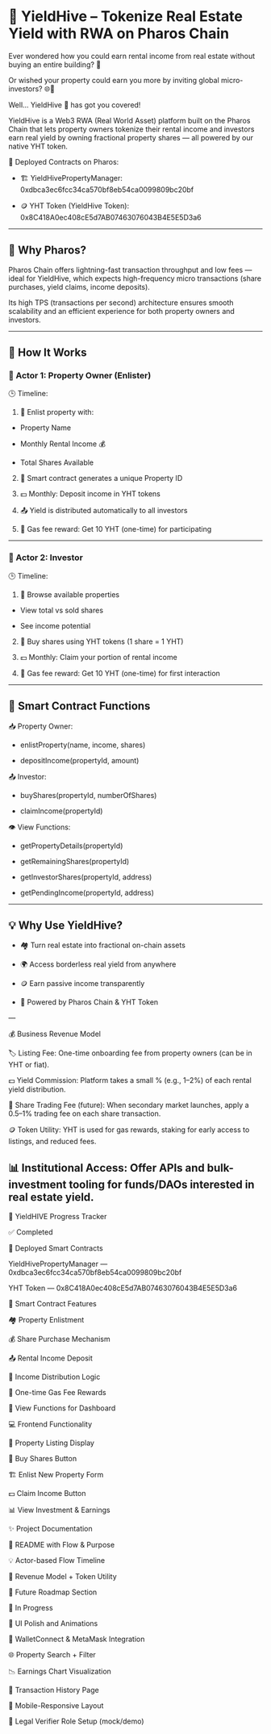 
# 🐝 YieldHive – Tokenize Real Estate Yield with RWA on Pharos Chain

Ever wondered how you could earn rental income from real estate without buying an entire building? 🏢

Or wished your property could earn you more by inviting global micro-investors? 🌐💸

Well... YieldHive 🐝 has got you covered!

YieldHive is a Web3 RWA (Real World Asset) platform built on the Pharos Chain that lets property owners tokenize their rental income and investors earn real yield by owning fractional property shares — all powered by our native YHT token.

🚀 Deployed Contracts on Pharos:

- 🏗️ YieldHivePropertyManager: 0xdbca3ec6fcc34ca570bf8eb54ca0099809bc20bf

- 🪙 YHT Token (YieldHive Token): 0x8C418A0ec408cE5d7AB07463076043B4E5E5D3a6

---

## 🚀 Why Pharos?

Pharos Chain offers lightning-fast transaction throughput and low fees — ideal for YieldHive, which expects high-frequency micro transactions (share purchases, yield claims, income deposits).

Its high TPS (transactions per second) architecture ensures smooth scalability and an efficient experience for both property owners and investors.

---

## 🧩 How It Works

### 👤 Actor 1: Property Owner (Enlister)

🕒 Timeline:

1. 📝 Enlist property with:

- Property Name

- Monthly Rental Income 💰

- Total Shares Available

2. 📇 Smart contract generates a unique Property ID

3. 💵 Monthly: Deposit income in YHT tokens

4. 📤 Yield is distributed automatically to all investors

5. 🎁 Gas fee reward: Get 10 YHT (one-time) for participating

---

### 👥 Actor 2: Investor

🕒 Timeline:

1. 🔎 Browse available properties

- View total vs sold shares

- See income potential

2. 🛒 Buy shares using YHT tokens (1 share = 1 YHT)

3. 💵 Monthly: Claim your portion of rental income

4. 🎁 Gas fee reward: Get 10 YHT (one-time) for first interaction

---

## 🔗 Smart Contract Functions

📥 Property Owner:

- enlistProperty(name, income, shares)

- depositIncome(propertyId, amount)

📤 Investor:

- buyShares(propertyId, numberOfShares)

- claimIncome(propertyId)

👁️ View Functions:

- getPropertyDetails(propertyId)

- getRemainingShares(propertyId)

- getInvestorShares(propertyId, address)

- getPendingIncome(propertyId, address)

---

## 💡 Why Use YieldHive?

- 🏘️ Turn real estate into fractional on-chain assets

- 🌍 Access borderless real yield from anywhere

- 🪙 Earn passive income transparently

- 🚀 Powered by Pharos Chain & YHT Token

—

💰 Business Revenue Model

🏷️ Listing Fee: One-time onboarding fee from property owners (can be in YHT or fiat).

💵 Yield Commission: Platform takes a small % (e.g., 1–2%) of each rental yield distribution.

🔁 Share Trading Fee (future): When secondary market launches, apply a 0.5–1% trading fee on each share transaction.

🪙 Token Utility: YHT is used for gas rewards, staking for early access to listings, and reduced fees.

📊 Institutional Access: Offer APIs and bulk-investment tooling for funds/DAOs interested in real estate yield.
---------

📌 YieldHIVE Progress Tracker

✅ Completed

🔐 Deployed Smart Contracts

YieldHivePropertyManager — 0xdbca3ec6fcc34ca570bf8eb54ca0099809bc20bf

YHT Token — 0x8C418A0ec408cE5d7AB07463076043B4E5E5D3a6

🧠 Smart Contract Features

🏘️ Property Enlistment

💰 Share Purchase Mechanism

📤 Rental Income Deposit

🏦 Income Distribution Logic

🎁 One-time Gas Fee Rewards

👀 View Functions for Dashboard

💻 Frontend Functionality

🎯 Property Listing Display

🛒 Buy Shares Button

🏗️ Enlist New Property Form

💵 Claim Income Button

📊 View Investment & Earnings

✨ Project Documentation

📄 README with Flow & Purpose

💡 Actor-based Flow Timeline

🧩 Revenue Model + Token Utility

🚀 Future Roadmap Section

🚧 In Progress

📱 UI Polish and Animations

🔐 WalletConnect & MetaMask Integration

🌐 Property Search + Filter

📉 Earnings Chart Visualization

🧾 Transaction History Page

📲 Mobile-Responsive Layout

🤝 Legal Verifier Role Setup (mock/demo)

